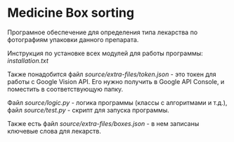 # Medicine Box sorting

Програмное обеспечение для определения типа лекарства по фотографиям упаковки данного препарата.

Инструкция по установке всех модулей для работы программы: _installation.txt_

Также понадобится файл _source/extra-files/token.json_ - это токен для работы с Google Vision API. Его нужно получить в Google API Console, и поместить в соответствующую папку.

Файл _source/logic.py_ - логика программы (классы с алгоритмами и т.д.), файл _source/test.py_ - скрипт для запуска программы.

Также есть файл _source/extra-files/boxes.json_ - в нем записаны ключевые слова для лекарств.